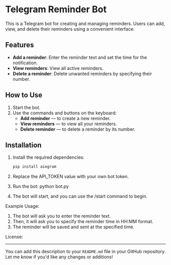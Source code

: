 # Telegram Reminder Bot

This is a Telegram bot for creating and managing reminders. Users can add, view, and delete their reminders using a convenient interface.

## Features

- **Add a reminder**: Enter the reminder text and set the time for the notification.
- **View reminders**: View all active reminders.
- **Delete a reminder**: Delete unwanted reminders by specifying their number.

## How to Use

1. Start the bot.
2. Use the commands and buttons on the keyboard:
   - **Add reminder** — to create a new reminder.
   - **View reminders** — to view all your reminders.
   - **Delete reminder** — to delete a reminder by its number.

## Installation

1. Install the required dependencies:

   ```bash
   pip install aiogram

2. Replace the API_TOKEN value with your own bot token.
3. Run the bot:
python bot.py
4. The bot will start, and you can use the /start command to begin.

Example Usage:
1. The bot will ask you to enter the reminder text.
2. Then, it will ask you to specify the reminder time in HH:MM format.
3. The reminder will be saved and sent at the specified time.

License:

---

You can add this description to your `README.md` file in your GitHub repository. Let me know if you'd like any changes or additions!
